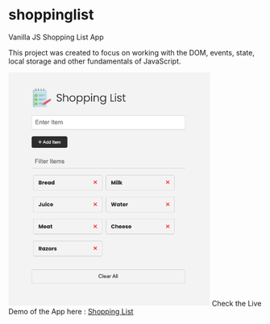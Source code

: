 # shoppinglist
Vanilla JS Shopping List App

This project was created to focus on working with the DOM, events, state, local storage and other fundamentals of JavaScript.

<img src="images/screen.png" width="400">
Check the Live Demo of the App here :
<a href="https://shubhamjaiswal23.github.io/shoppinglist/">Shopping List</a>
